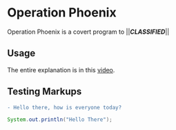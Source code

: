 # Operation Phoenix
Operation Phoenix is a covert program to ||***CLASSIFIED***||

## Usage
The entire explanation is in this [video](https://youtu.be/xvFZjo5PgG0).

## Testing Markups
```diff
- Hello there, how is everyone today?
```
```java
System.out.println("Hello There");
```
